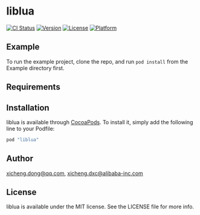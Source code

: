 # liblua

[![CI Status](http://img.shields.io/travis/xicheng.dong@qq.com/liblua.svg?style=flat)](https://travis-ci.org/xicheng.dong@qq.com/liblua)
[![Version](https://img.shields.io/cocoapods/v/liblua.svg?style=flat)](http://cocoapods.org/pods/liblua)
[![License](https://img.shields.io/cocoapods/l/liblua.svg?style=flat)](http://cocoapods.org/pods/liblua)
[![Platform](https://img.shields.io/cocoapods/p/liblua.svg?style=flat)](http://cocoapods.org/pods/liblua)

## Example

To run the example project, clone the repo, and run `pod install` from the Example directory first.

## Requirements

## Installation

liblua is available through [CocoaPods](http://cocoapods.org). To install
it, simply add the following line to your Podfile:

```ruby
pod "liblua"
```

## Author

xicheng.dong@qq.com, xicheng.dxc@alibaba-inc.com

## License

liblua is available under the MIT license. See the LICENSE file for more info.
